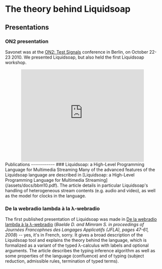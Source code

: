 The theory behind Liquidsoap
============================
Presentations
-------------
### ON2 presentation
Savonet was at the [ON2: Test Signals](http://testsignals.org/) conference in
Berlin, on October 22-23 2010. We presented Liquidsoap, but also held the first
Liquidsoap workshop.

<center><iframe src="http://player.vimeo.com/video/16528307" width="400" height="300" frameborder="0"></iframe></center>Publications
------------
### Liquidsoap: a High-Level Programming Language for Multimedia Streaming
Many of the advanced features of the Liquidsoap language are described in
[Liquidsoap: a High-Level Programming Language for Multimedia Streaming](/assets/docs/bbm10.pdf).
The article details in particular Liquidsoap's handling of heterogeneous stream
contents (e.g. audio and video), as well as the model for clocks in the
language.

### De la webradio lambda à la &lambda;-webradio
The first published presentation of Liquidsoap was made in
[De la webradio lambda à la &lambda;-webradio](/assets/docs/bm08.pdf)
(*Baelde D. and Mimram S. in proceedings of Journées Francophnes des Langages Applicatifs (JFLA), pages 47-61, 2008*)
-- yes, it's in French, sorry. It gives a broad description of the Liquidsoap
tool and explains the theory behind the language, which is formalized as a
variant of the typed &lambda;-calculus with labels and optional arguments. The
article describes the typing inference algorithm as well as some properties of
the language (confluence) and of typing (subject reduction, admissible rules,
termination of typed terms).


